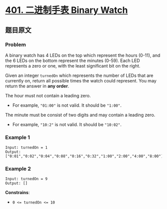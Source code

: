 # [**401. 二进制手表 Binary Watch**](https://leetcode.com/problems/binary-watch)

## 题目原文

### Problem

A binary watch has 4 LEDs on the top which represent the hours (0-11), and the 6 LEDs on the bottom represent the minutes (0-59). Each LED represents a zero or one, with the least significant bit on the right.

Given an integer `turnedOn` which represents the number of LEDs that are currently on, return all possible times the watch could represent. You may return the answer in **any order**.

The hour must not contain a leading zero.

- For example, `"01:00"` is not valid. It should be `"1:00"`.

The minute must be consist of two digits and may contain a leading zero.

- For example, `"10:2"` is not valid. It should be `"10:02"`.

### Example 1

```shell
Input: turnedOn = 1
Output: ["0:01","0:02","0:04","0:08","0:16","0:32","1:00","2:00","4:00","8:00"]
```

### Example 2

```shell
Input: turnedOn = 9
Output: []
```

**Constrains**:

- `0 <= turnedOn <= 10`

